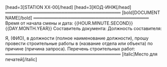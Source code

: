 [head=3]STATION XX-00[/head]
[head=3]КОД-ИНЖ[/head]
═════════════════════════════════════
[bold]DOCUMENT NAME[/bold]
═════════════════════════════════════
Время от начала смены и дата: {{HOUR.MINUTE.SECOND}} {{DAY.MONTH.YEAR}}
Составитель документа:
Должность составителя:

Я, (ФИО), в должности (полное наименование должности), прошу провести строительные работы в (название отдела или объекта) по причине (причина запроса).
Перечень строительных работ:
═════════════════════════════════════
[italic]Место для печатей[/italic]
